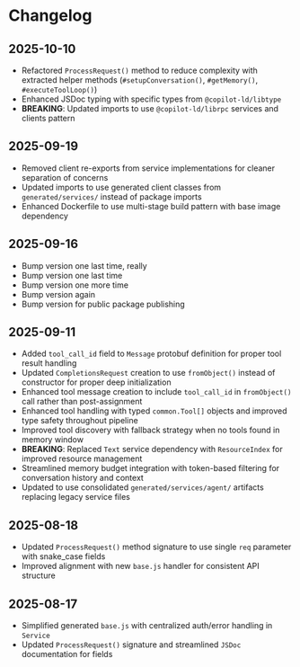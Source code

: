 # Changelog

## 2025-10-10

- Refactored `ProcessRequest()` method to reduce complexity with extracted
  helper methods (`#setupConversation()`, `#getMemory()`, `#executeToolLoop()`)
- Enhanced JSDoc typing with specific types from `@copilot-ld/libtype`
- **BREAKING**: Updated imports to use `@copilot-ld/librpc` services and clients
  pattern

## 2025-09-19

- Removed client re-exports from service implementations for cleaner separation
  of concerns
- Updated imports to use generated client classes from `generated/services/`
  instead of package imports
- Enhanced Dockerfile to use multi-stage build pattern with base image
  dependency

## 2025-09-16

- Bump version one last time, really
- Bump version one last time
- Bump version one more time
- Bump version again
- Bump version for public package publishing

## 2025-09-11

- Added `tool_call_id` field to `Message` protobuf definition for proper tool
  result handling
- Updated `CompletionsRequest` creation to use `fromObject()` instead of
  constructor for proper deep initialization
- Enhanced tool message creation to include `tool_call_id` in `fromObject()`
  call rather than post-assignment
- Enhanced tool handling with typed `common.Tool[]` objects and improved type
  safety throughout pipeline
- Improved tool discovery with fallback strategy when no tools found in memory
  window
- **BREAKING**: Replaced `Text` service dependency with `ResourceIndex` for
  improved resource management
- Streamlined memory budget integration with token-based filtering for
  conversation history and context
- Updated to use consolidated `generated/services/agent/` artifacts replacing
  legacy service files

## 2025-08-18

- Updated `ProcessRequest()` method signature to use single `req` parameter with
  snake_case fields
- Improved alignment with new `base.js` handler for consistent API structure

## 2025-08-17

- Simplified generated `base.js` with centralized auth/error handling in
  `Service`
- Updated `ProcessRequest()` signature and streamlined `JSDoc` documentation for
  fields
